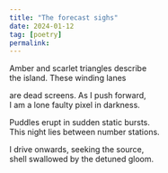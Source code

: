 ```yaml
---
title: "The forecast sighs"
date: 2024-01-12
tag: [poetry]
permalink:
---
```


Amber and scarlet triangles describe   
the island. These winding lanes

are dead screens. As I push forward,    
I am a lone faulty pixel in darkness. 

Puddles erupt in sudden static bursts.   
This night lies between number stations. 

I drive onwards, seeking the source,   
shell swallowed by the detuned gloom. 